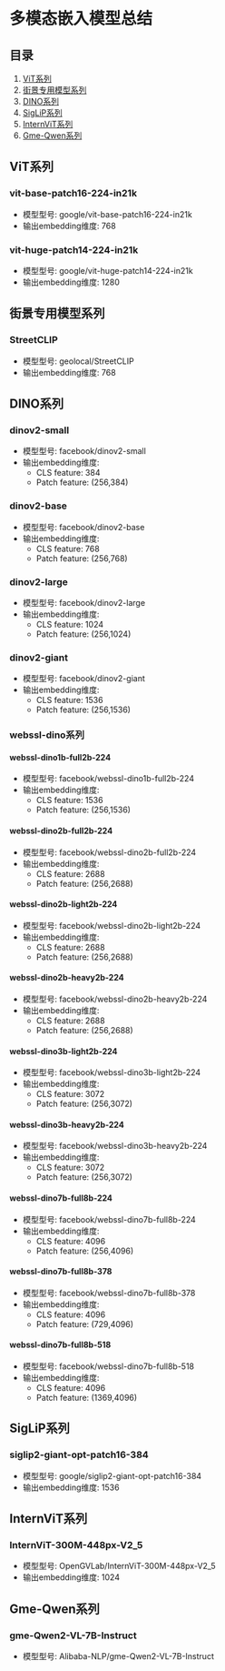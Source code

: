 # 多模态嵌入模型总结

## 目录
1. [ViT系列](#vit系列)
2. [街景专用模型系列](#街景专用模型系列)
3. [DINO系列](#dino系列)
4. [SigLiP系列](#siglip系列)
5. [InternViT系列](#internvit系列)
6. [Gme-Qwen系列](#gme-qwen系列)

## ViT系列

### vit-base-patch16-224-in21k
- 模型型号: google/vit-base-patch16-224-in21k
- 输出embedding维度: 768

### vit-huge-patch14-224-in21k
- 模型型号: google/vit-huge-patch14-224-in21k
- 输出embedding维度: 1280

## 街景专用模型系列

### StreetCLIP
- 模型型号: geolocal/StreetCLIP
- 输出embedding维度: 768

## DINO系列

### dinov2-small
- 模型型号: facebook/dinov2-small
- 输出embedding维度: 
  - CLS feature: 384
  - Patch feature: (256,384)

### dinov2-base
- 模型型号: facebook/dinov2-base
- 输出embedding维度:
  - CLS feature: 768
  - Patch feature: (256,768)

### dinov2-large
- 模型型号: facebook/dinov2-large
- 输出embedding维度:
  - CLS feature: 1024
  - Patch feature: (256,1024)

### dinov2-giant
- 模型型号: facebook/dinov2-giant
- 输出embedding维度:
  - CLS feature: 1536
  - Patch feature: (256,1536)

### webssl-dino系列

#### webssl-dino1b-full2b-224
- 模型型号: facebook/webssl-dino1b-full2b-224
- 输出embedding维度:
  - CLS feature: 1536
  - Patch feature: (256,1536)

#### webssl-dino2b-full2b-224
- 模型型号: facebook/webssl-dino2b-full2b-224
- 输出embedding维度:
  - CLS feature: 2688
  - Patch feature: (256,2688)

#### webssl-dino2b-light2b-224
- 模型型号: facebook/webssl-dino2b-light2b-224
- 输出embedding维度:
  - CLS feature: 2688
  - Patch feature: (256,2688)

#### webssl-dino2b-heavy2b-224
- 模型型号: facebook/webssl-dino2b-heavy2b-224
- 输出embedding维度:
  - CLS feature: 2688
  - Patch feature: (256,2688)

#### webssl-dino3b-light2b-224
- 模型型号: facebook/webssl-dino3b-light2b-224
- 输出embedding维度:
  - CLS feature: 3072
  - Patch feature: (256,3072)

#### webssl-dino3b-heavy2b-224
- 模型型号: facebook/webssl-dino3b-heavy2b-224
- 输出embedding维度:
  - CLS feature: 3072
  - Patch feature: (256,3072)

#### webssl-dino7b-full8b-224
- 模型型号: facebook/webssl-dino7b-full8b-224
- 输出embedding维度:
  - CLS feature: 4096
  - Patch feature: (256,4096)

#### webssl-dino7b-full8b-378
- 模型型号: facebook/webssl-dino7b-full8b-378
- 输出embedding维度:
  - CLS feature: 4096
  - Patch feature: (729,4096)

#### webssl-dino7b-full8b-518
- 模型型号: facebook/webssl-dino7b-full8b-518
- 输出embedding维度:
  - CLS feature: 4096
  - Patch feature: (1369,4096)

## SigLiP系列

### siglip2-giant-opt-patch16-384
- 模型型号: google/siglip2-giant-opt-patch16-384
- 输出embedding维度: 1536

## InternViT系列

### InternViT-300M-448px-V2_5
- 模型型号: OpenGVLab/InternViT-300M-448px-V2_5
- 输出embedding维度: 1024

## Gme-Qwen系列

### gme-Qwen2-VL-7B-Instruct
- 模型型号: Alibaba-NLP/gme-Qwen2-VL-7B-Instruct 